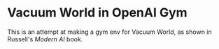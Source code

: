# Vacuum World in OpenAI Gym

This is an attempt at making a gym env for Vacuum World, as shown in Russell's *Modern AI* book.
